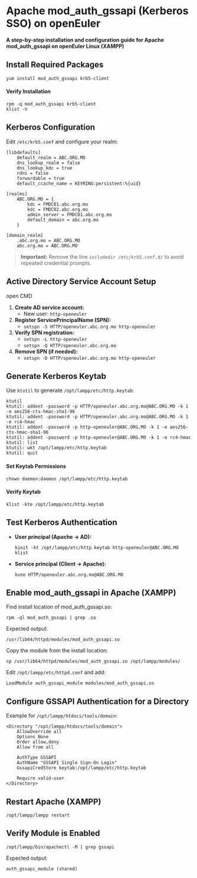 # Apache mod_auth_gssapi (Kerberos SSO) on openEuler
**A step-by-step installation and configuration guide for Apache mod_auth_gssapi on openEuler Linux (XAMPP)**

## Install Required Packages
```
yum install mod_auth_gssapi krb5-client
```

#### Verify Installation
```
rpm -q mod_auth_gssapi krb5-client
klist -V
```

## Kerberos Configuration

Edit `/etc/krb5.conf` and configure your realm:
```
[libdefaults]
    default_realm = ABC.ORG.MO
    dns_lookup_realm = false
    dns_lookup_kdc = true
    rdns = false
    forwardable = true
    default_ccache_name = KEYRING:persistent:%{uid}

[realms]
    ABC.ORG.MO = {
        kdc = FMDC01.abc.org.mo
        kdc = FMDC02.abc.org.mo
        admin_server = FMDC01.abc.org.mo
        default_domain = abc.org.mo
    }

[domain_realm]
    .abc.org.mo = ABC.ORG.MO
    abc.org.mo = ABC.ORG.MO
```
> **Important:** Remove the line `includedir /etc/krb5.conf.d/` to avoid repeated credential prompts.

## Active Directory Service Account Setup
open CMD
1. **Create AD service account:**
   - New user: `http-openeuler`
2. **Register ServicePrincipalName (SPN):**
   - `setspn -S HTTP/openeuler.abc.org.mo http-openeuler`
3. **Verify SPN registration:**
   - `setspn -L http-openeuler`
   - `setspn -Q HTTP/openeuler.abc.org.mo`
4. **Remove SPN (if needed):**
   - `setspn -D HTTP/openeuler.abc.org.mo http-openeuler`

## Generate Kerberos Keytab

Use `ktutil` to generate `/opt/lampp/etc/http.keytab`:
```
ktutil
ktutil: addent -password -p HTTP/openeuler.abc.org.mo@ABC.ORG.MO -k 1 -e aes256-cts-hmac-sha1-96
ktutil: addent -password -p HTTP/openeuler.abc.org.mo@ABC.ORG.MO -k 1 -e rc4-hmac
ktutil: addent -password -p http-openeuler@ABC.ORG.MO -k 1 -e aes256-cts-hmac-sha1-96
ktutil: addent -password -p http-openeuler@ABC.ORG.MO -k 1 -e rc4-hmac
ktutil: list
ktutil: wkt /opt/lampp/etc/http.keytab
ktutil: quit
```

#### Set Keytab Permissions
```
chown daemon:daemon /opt/lampp/etc/http.keytab
```

#### Verify Keytab
```
klist -kte /opt/lampp/etc/http.keytab
```

## Test Kerberos Authentication

- **User principal (Apache → AD):**
  ```
  kinit -kt /opt/lampp/etc/http.keytab http-openeuler@ABC.ORG.MO
  klist
  ```
- **Service principal (Client → Apache):**
  ```
  kvno HTTP/openeuler.abc.org.mo@ABC.ORG.MO
  ```

## Enable mod_auth_gssapi in Apache (XAMPP)
Find install location of mod_auth_gssapi.so:
```
rpm -ql mod_auth_gssapi | grep .so
```
Expected output:
```
/usr/lib64/httpd/modules/mod_auth_gssapi.so
```
Copy the module from the install location:
```
cp /usr/lib64/httpd/modules/mod_auth_gssapi.so /opt/lampp/modules/
```

Edit `/opt/lampp/etc/httpd.conf` and add:
```
LoadModule auth_gssapi_module modules/mod_auth_gssapi.so
```

## Configure GSSAPI Authentication for a Directory

Example for `/opt/lampp/htdocs/tools/domain`:
```
<Directory "/opt/lampp/htdocs/tools/domain">
    AllowOverride all
    Options None
    Order allow,deny
    Allow from all

    AuthType GSSAPI
    AuthName "GSSAPI Single Sign-On Login"
    GssapiCredStore keytab:/opt/lampp/etc/http.keytab

    Require valid-user
</Directory>
```

## Restart Apache (XAMPP)
```
/opt/lampp/lampp restart
```

## Verify Module is Enabled
```
/opt/lampp/bin/apachectl -M | grep gssapi
```
Expected output:
```
auth_gssapi_module (shared)
```

